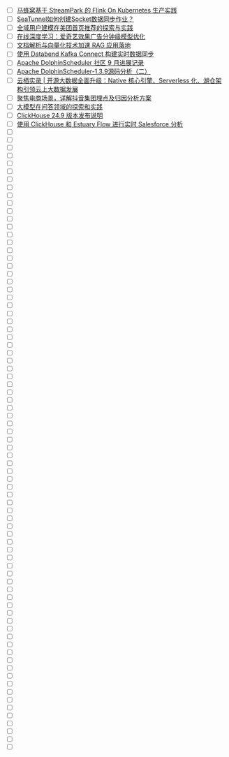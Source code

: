 - [ ] [马蜂窝基于 StreamPark 的 Flink On Kubernetes 生产实践](https://mp.weixin.qq.com/s/GtpBdTVxOMsrWF2m3R1sjA)
- [ ] [SeaTunnel如何创建Socket数据同步作业？](https://mp.weixin.qq.com/s/SoDD3Zcb0ho3LUUYyIPXvg)
- [ ] [全域用户建模在美团首页推荐的探索与实践](https://mp.weixin.qq.com/s/9KBcHCjfNad_Fp3-SZrG3Q)
- [ ] [在线深度学习：爱奇艺效果广告分钟级模型优化](https://mp.weixin.qq.com/s/byDVm8MNu5HVo1iugXW6_g)
- [ ] [文档解析与向量化技术加速 RAG 应用落地](https://mp.weixin.qq.com/s/TGW3zl_bEO-dIQsXaRHzQw)
- [ ] [使用 Databend Kafka Connect 构建实时数据同步](https://mp.weixin.qq.com/s/D-edT5-ilpgXDvktoeznnQ)
- [ ] [Apache DolphinScheduler 社区 9 月进展记录](https://mp.weixin.qq.com/s/epqN3xJI-aNHhmR1_fHVFg)
- [ ] [Apache DolphinScheduler-1.3.9源码分析（二）](https://mp.weixin.qq.com/s/BOaPiWEsaoUb4RYSLg-bPg)
- [ ] [云栖实录 | 开源大数据全面升级：Native 核心引擎、Serverless 化、湖仓架构引领云上大数据发展](https://mp.weixin.qq.com/s/aPh8grUdD6jXyGZ4b2_mYg)
- [ ] [聚焦电商场景，详解抖音集团埋点及归因分析方案](https://mp.weixin.qq.com/s/s6WvXxevOhelQ8okA7z4dg)
- [ ] [大模型在问答领域的探索和实践](https://mp.weixin.qq.com/s/vMUAkjgL3TUlIkLWKsFKVA)
- [ ] [ClickHouse 24.9 版本发布说明](https://mp.weixin.qq.com/s/MXJ9PGOIBWC3wyK-Rzk2wg)
- [ ] [使用 ClickHouse 和 Estuary Flow 进行实时 Salesforce 分析](https://mp.weixin.qq.com/s/0rFYMbsjXYNwnCufLz88rQ)
- [ ] []()
- [ ] []()
- [ ] []()
- [ ] []()
- [ ] []()
- [ ] []()
- [ ] []()
- [ ] []()
- [ ] []()
- [ ] []()
- [ ] []()
- [ ] []()
- [ ] []()
- [ ] []()
- [ ] []()
- [ ] []()
- [ ] []()
- [ ] []()
- [ ] []()
- [ ] []()
- [ ] []()
- [ ] []()
- [ ] []()
- [ ] []()
- [ ] []()
- [ ] []()
- [ ] []()
- [ ] []()
- [ ] []()
- [ ] []()
- [ ] []()
- [ ] []()
- [ ] []()
- [ ] []()
- [ ] []()
- [ ] []()
- [ ] []()
- [ ] []()
- [ ] []()
- [ ] []()
- [ ] []()
- [ ] []()
- [ ] []()
- [ ] []()
- [ ] []()
- [ ] []()
- [ ] []()
- [ ] []()
- [ ] []()
- [ ] []()
- [ ] []()
- [ ] []()
- [ ] []()
- [ ] []()
- [ ] []()
- [ ] []()
- [ ] []()
- [ ] []()
- [ ] []()
- [ ] []()
- [ ] []()
- [ ] []()
- [ ] []()
- [ ] []()
- [ ] []()
- [ ] []()
- [ ] []()
- [ ] []()
- [ ] []()
- [ ] []()
- [ ] []()
- [ ] []()
- [ ] []()
- [ ] []()
- [ ] []()
- [ ] []()
- [ ] []()
- [ ] []()
- [ ] []()
